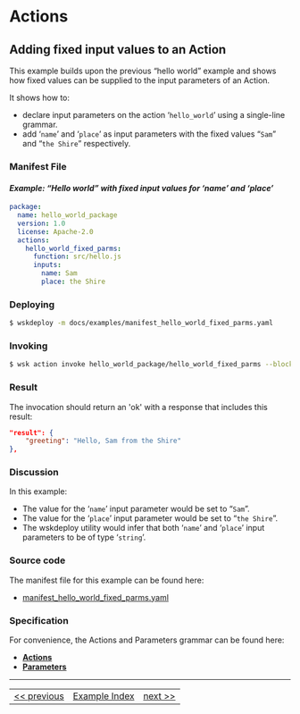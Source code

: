 # Actions

## Adding fixed input values to an Action

This example builds upon the previous “hello world” example and shows how fixed values can be supplied to the input parameters of an Action.

It shows how to:
- declare input parameters on the action ‘```hello_world```’ using a single-line grammar.
- add ‘```name```’ and ‘```place```’ as input parameters with the fixed values “```Sam```” and “```the Shire```” respectively.

### Manifest File
#### _Example: “Hello world” with fixed input values for ‘name’ and ‘place’_
```yaml
package:
  name: hello_world_package
  version: 1.0
  license: Apache-2.0
  actions:
    hello_world_fixed_parms:
      function: src/hello.js
      inputs:
        name: Sam
        place: the Shire
```

### Deploying
```sh
$ wskdeploy -m docs/examples/manifest_hello_world_fixed_parms.yaml
```

### Invoking
```sh
$ wsk action invoke hello_world_package/hello_world_fixed_parms --blocking
```

### Result
The invocation should return an 'ok' with a response that includes this result:
```json
"result": {
    "greeting": "Hello, Sam from the Shire"
},
```

### Discussion

In this example:
- The value for the ‘```name```’ input parameter would be set to “```Sam```”.
- The value for the ‘```place```’ input parameter would be set to “```the Shire```”.
- The wskdeploy utility would infer that both ‘```name```’ and ‘```place```’ input parameters to be of type ‘```string```’.

### Source code
The manifest file for this example can be found here:
- [manifest_hello_world_fixed_parms.yaml](examples/manifest_hello_world_fixed_parms.yaml)

### Specification
For convenience, the Actions and Parameters grammar can be found here:
- **[Actions](../specification/html/spec_actions.md#actions)**
- **[Parameters](../specification/html/spec_parameters.md#parameters)**

---
<!--
 Bottom Navigation
-->
<html>
<div align="center">
<table align="center">
  <tr>
    <td><a href="wskdeploy_action_helloworld.md#actions">&lt;&lt;&nbsp;previous</a></td>
    <td><a href="programming_guide.md#guided-examples">Example Index</a></td>
    <td><a href="wskdeploy_action_typed_parms.md#actions">next&nbsp;&gt;&gt;</a></td>
  </tr>
</table>
</div>
</html>

